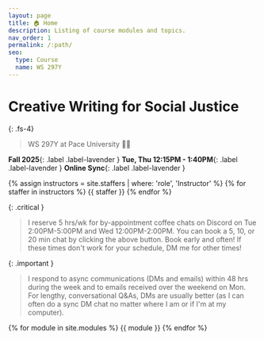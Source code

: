 ```yaml
---
layout: page
title: 🏠 Home
description: Listing of course modules and topics.
nav_order: 1
permalink: /:path/
seo:
  type: Course
  name: WS 297Y
---
```


# Creative Writing for Social Justice
{: .fs-4} 
> WS 297Y at Pace University 👋🏾

**Fall 2025**{: .label .label-lavender } **Tue, Thu 12:15PM - 1:40PM**{: .label .label-lavender } **Online Sync**{: .label .label-lavender }

{% assign instructors = site.staffers | where: 'role', 'Instructor' %}
{% for staffer in instructors %}
{{ staffer }}
{% endfor %}

{: .critical }
> I reserve 5 hrs/wk for by-appointment coffee chats on Discord on Tue 2:00PM-5:00PM and Wed 12:00PM-2:00PM. You can book a 5, 10, or 20 min chat by clicking the above button. Book early and often! 
> If these times don't work for your schedule, DM me for other times!

{: .important }
> I respond to async communications (DMs and emails) within 48 hrs during the week and to emails received over the weekend on Mon. For lengthy, conversational Q&As, DMs are usually better (as I can often do a sync DM chat no matter where I am or if I'm at my computer).

{% for module in site.modules %}
{{ module }}
{% endfor %}